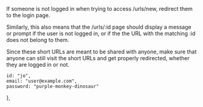 If someone is not logged in when trying to access /urls/new, redirect them to the login page.


Similarly, this also means that the /urls/:id page should display a message or prompt if the user is not logged in, or if the the URL with the matching :id does not belong to them.

Since these short URLs are meant to be shared with anyone, make sure that anyone can still visit the short URLs and get properly redirected, whether they are logged in or not.

    id: "jo",
    email: "user@example.com",
    password: "purple-monkey-dinosaur"
  },